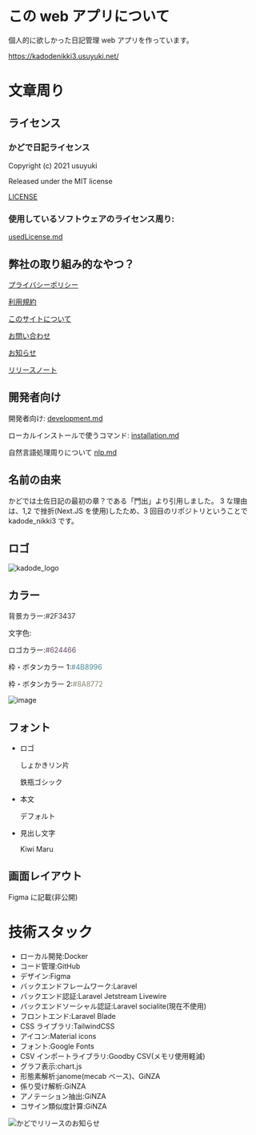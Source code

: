 # この web アプリについて

個人的に欲しかった日記管理 web アプリを作っています。

https://kadodenikki3.usuyuki.net/

# 文章周り

## **ライセンス**

### かどで日記ライセンス

Copyright (c) 2021 usuyuki

Released under the MIT license

[LICENSE](./LICENSE.md)

### 使用しているソフトウェアのライセンス周り:

[usedLicense.md](./docs/99_usedLicense.md)

## 弊社の取り組み的なやつ？

[プライバシーポリシー](https://kadodenikki3.usuyuki.net/privacyPolicy)

[利用規約](https://kadodenikki3.usuyuki.net/terms)

[このサイトについて](https://kadodenikki3.usuyuki.net/aboutThisSite)

[お問い合わせ](https://kadodenikki3.usuyuki.net/contact)

[お知らせ](https://kadodenikki3.usuyuki.net/news)

[リリースノート](https://kadodenikki3.usuyuki.net/releaseNote)

## 開発者向け

開発者向け: [development.md](./docs/01_development.md)

ローカルインストールで使うコマンド: [installation.md](./docs/02_installation.md)

自然言語処理周りについて [nlp.md](./docs/07_nlp.md)

## 名前の由来

かどでは土佐日記の最初の章？である「門出」より引用しました。
3 な理由は、1,2 で挫折(Next.JS を使用)したため、3 回目のリポジトリということで kadode_nikki3 です。

## ロゴ

![kadode_logo](https://user-images.githubusercontent.com/63891531/103437865-f165e600-4c6f-11eb-8d7b-70669e479706.png)

## カラー

背景カラー:<span style="color:#2F3437">#2F3437</span>

文字色:<span style="color:#F9FFF9">#F9FFF9</span>

ロゴカラー:<span style="color:#624466">#624466</span>

枠・ボタンカラー 1:<span style="color:#4B8996">#4B8996</span>

枠・ボタンカラー 2:<span style="color:#8A8772">#8A8772</span>

![image](https://user-images.githubusercontent.com/63891531/122196315-1c688d00-ced2-11eb-8f2f-0b4d04c6340d.png)

## フォント

-   ロゴ

    しょかきリン片

    鉄瓶ゴシック

-   本文

    デフォルト

-   見出し文字

    Kiwi Maru

## 画面レイアウト

Figma に記載(非公開)

# 技術スタック

-   ローカル開発:Docker
-   コード管理:GitHub
-   デザイン:Figma
-   バックエンドフレームワーク:Laravel
-   バックエンド認証:Laravel Jetstream Livewire
-   バックエンドソーシャル認証:Laravel socialite(現在不使用)
-   フロントエンド:Laravel Blade
-   CSS ライブラリ:TailwindCSS
-   アイコン:Material icons
-   フォント:Google Fonts
-   CSV インポートライブラリ:Goodby CSV(メモリ使用軽減)
-   グラフ表示:chart.js
-   形態素解析:janome(mecab ベース)、GiNZA
-   係り受け解析:GiNZA
-   アノテーション抽出:GiNZA
-   コサイン類似度計算:GiNZA

![かどでリリースのお知らせ](https://user-images.githubusercontent.com/63891531/124377606-ad6ba080-dce7-11eb-8cf4-af3fc95656ef.png)

